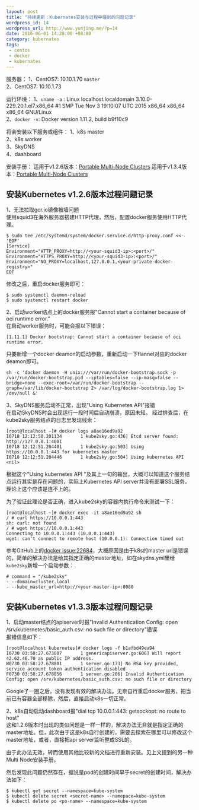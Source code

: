 ```yaml
--- 
layout: post
title: "持续更新：Kubernates安装与过程中碰到的问题记录"
wordpress_id: 14
wordpress_url: http://www.yunjing.me/?p=14
date: 2016-06-01 14:28:00 +08:00
category: kubernates
tags: 
 - centos
 - docker
 - kubernates
---
```


服务器：
1、CentOS7: 10.10.1.70 `master`  
2、CentOS7: 10.10.1.73  

运行环境：
1、`uname -a` : Linux localhost.localdomain 3.10.0-229.20.1.el7.x86_64 #1 SMP Tue Nov 3 19:10:07 UTC 2015 x86_64 x86_64 x86_64 GNU/Linux  
2、`docker -v`: Docker version 1.11.2, build b9f10c9  

将会安装以下服务或组件：
1、k8s master  
2、k8s worker  
3、SkyDNS  
4、dashboard  

安装手册：
适用于v1.2.6版本：[Portable Multi-Node Clusters](http://kubernetes.io/docs/getting-started-guides/docker-multinode/master/)
适用于v1.3.4版本：[Portable Multi-Node Clusters](https://github.com/kubernetes/kube-deploy/tree/master/docker-multinode)

## 安装Kubernetes v1.2.6版本过程问题记录

1、无法拉取gcr.io镜像被墙问题  
使用squid3在海外服务器搭建HTTP代理，然后，配置docker服务使用HTTP代理。

```
$ sudo tee /etc/systemd/system/docker.service.d/http-proxy.conf <<-'EOF'
[Service]
Environment="HTTP_PROXY=http://<your-squid3-ip>:<port>/"
Environment="HTTPS_PROXY=http://<your-squid3-ip>:<port>/"
Environment="NO_PROXY=localhost,127.0.0.1,<your-private-docker-registry>"
EOF
```

修改之后，重启docker服务即可：

```
$ sudo systemctl daemon-reload
$ sudo systemctl restart docker
```

2、启动worker结点上的docker服务报"Cannot start a container because of oci runtime error."  
在启动worker服务时，可能会报以下错误：

```
[1.11.1] Docker bootstrap: Cannot start a container because of oci runtime error.
```

只要新增一个docker deamon的启动参数，重新启动一下flannel对应的docker deamon即可。

```shell
sh -c 'docker daemon -H unix:///var/run/docker-bootstrap.sock -p /var/run/docker-bootstrap.pid --iptables=false --ip-masq=false --bridge=none --exec-root=/var/run/docker-bootstrap --graph=/var/lib/docker-bootstrap 2> /var/log/docker-bootstrap.log 1> /dev/null &'
```

3、SkyDNS服务启动不正常，出现"Using Kubernetes API<nil>"报错  
在启动SkyDNS时会出现运行一段时间后自动崩溃，原因未知。
经过排查后，在kube2sky服务结点的日志里发现线索：

```shell
[root@localhost ~]# docker logs a8ae16ed9a92
I0718 12:12:50.201134       1 kube2sky.go:436] Etcd server found: http://127.0.0.1:4001
I0718 12:12:51.204401       1 kube2sky.go:503] Using https://10.0.0.1:443 for kubernetes master
I0718 12:12:51.204446       1 kube2sky.go:504] Using kubernetes API <nil>
```

根据这个"Using kubernetes API <nil>"及其上一句的输出，大概可以知道这个服务结点运行其实是存在问题的，实际上Kubernetes API server并没有部署SSL服务，理论上这个应该是连不上的。

为了验证此理论是否正确，进入kube2sky的容器内执行命令来测试一下：

```shell
[root@localhost ~]# docker exec -it a8ae16ed9a92 sh
/ # curl https://10.0.0.1:443
sh: curl: not found
/ # wget https://10.0.0.1:443
Connecting to 10.0.0.1:443 (10.0.0.1:443)
wget: can't connect to remote host (10.0.0.1): Connection timed out
```

参考GitHub上的[docker issue:22684](https://github.com/docker/docker/issues/22684)，大概原因是由于k8s的master url是错误的，简单的解决办法是给其指定正确的master地址，如在skydns.yml里给`kube2sky`新增一个启动参数：

```
# command = "/kube2sky"
- --domain=cluster.local
- --kube_master_url=http://<your-master-ip>:8080
```

## 安装Kubernetes v1.3.3版本过程问题记录

1、启动master结点的apiserver时报"Invalid Authentication Config: open /srv/kubernetes/basic_auth.csv: no such file or directory"错误  
报错信息如下：

```shell
[root@localhost kubernetes]# docker logs -f b1afbd49ea94
I0730 03:58:27.673007       1 genericapiserver.go:606] Will report 42.62.46.70 as public IP address.
W0730 03:58:27.678801       1 server.go:173] No RSA key provided, service account token authentication disabled
F0730 03:58:27.678856       1 server.go:206] Invalid Authentication Config: open /srv/kubernetes/basic_auth.csv: no such file or directory
```

Google了一圈之后，没有发现有效的解决办法。无奈自行重启docker服务，把当前已有容器全部移除，然后，直接启动k8s一切正常。

2、k8s自动启动dashboard报"dial tcp 10.0.0.1:443: getsockopt: no route to host"  
这和1.2.6版本时出现的类似问题是一样一样的，解决办法无非就是指定正确的master地址。但，此次由于这是k8s自行创建的，需要去探索在哪里可以修改这个master地址，或者，直接把api server监听整成SSL的。

由于此办法无效，转而使用其他比较新的文档进行重新安装。见上文提到的另一种Multi Node安装手册。

然后发现此问题仍然存在，据说是pod的创建时间早于secret的创建时间，解决办法如下：

```
$ kubectl get secret --namespace=kube-system
$ kubectl delete secret <secret-name> --namepace=kube-system
$ kubectl delete po <po-name> --namespace=kube-system
```


